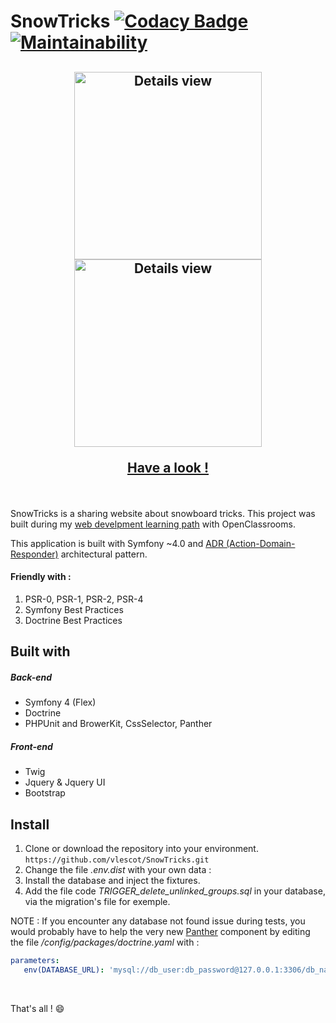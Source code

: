 # SnowTricks [![Codacy Badge](https://api.codacy.com/project/badge/Grade/2e170f2f88d74c5bb6142061ac991f32)](https://www.codacy.com/app/vlescot/SnowTricks?utm_source=github.com&amp;utm_medium=referral&amp;utm_content=vlescot/SnowTricks&amp;utm_campaign=Badge_Grade)[![Maintainability](https://api.codeclimate.com/v1/badges/aa90009a2a116ca95ad6/maintainability)](https://codeclimate.com/github/vlescot/SnowTricks/maintainability)
  
<h2 style="margin-left:auto;margin-right:auto;" align="center">
	<img src="http://vincentlescot.fr/git_snowtricks2.png" alt="Details view" height="300">
	<img src="http://vincentlescot.fr/git_snowtricks1.png" alt="Details view" height="300">
	<p align="center"><a href="http://snowtricks.vincentlescot.fr">Have a look !</a></p>
</h2>

&nbsp;

SnowTricks is a sharing website about snowboard tricks. This project was built during my [web develpment learning path](https://openclassrooms.com/paths/developpeur-se-d-application-php-symfony) with OpenClassrooms. 

This application is built with Symfony ~4.0 and [ADR (Action-Domain-Responder)](https://youtu.be/y7c-XWLYMVA) architectural pattern.
  
#### Friendly with :  
   1. PSR-0, PSR-1, PSR-2, PSR-4  
   2. Symfony Best Practices  
   3. Doctrine Best Practices
   
## Built with
##### Back-end
* Symfony 4 (Flex)
* Doctrine 
* PHPUnit and BrowerKit, CssSelector, Panther

##### Front-end
* Twig
* Jquery & Jquery UI
* Bootstrap
  
  
## Install
 1. Clone or download the repository into your environment.  
    ```https://github.com/vlescot/SnowTricks.git  ```
 2. Change the file *.env.dist* with your own data :  
 3. Install the database and inject the fixtures.
 4. Add the file code *TRIGGER_delete_unlinked_groups.sql* in your database, via the migration's file for exemple.
     
 NOTE : If you encounter any database not found issue during tests, you would probably have to help the very new [Panther](https://github.com/symfony/panther) component by editing the file */config/packages/doctrine.yaml* with :
 ```yaml
parameters:
    env(DATABASE_URL): 'mysql://db_user:db_password@127.0.0.1:3306/db_name'

```
&nbsp;

That's all ! :smile:
